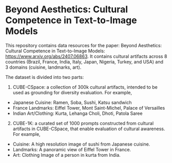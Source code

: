 # Beyond Aesthetics: Cultural Competence in Text-to-Image Models

This repository contains data resources for the paper: Beyond Aesthetics: Cultural Competence in Text-to-Image Models: https://www.arxiv.org/abs/2407.06863. It contains cultural artifacts across 8 countries (Brazil, France, India, Italy, Japan, Nigeria, Turkey, and USA) and 3 domains (cuisine, landmarks, art). 

The dataset is divided into two parts:
1. CUBE-CSpace: a collection of 300k cultural artifacts, intended to be used as grounding for diversity evaluation. For example,
* Japanese Cuisine: Ramen, Soba, Sushi, Katsu sandwich
* France Landmarks: Eiffel Tower, Mont Saint-Michel, Palace of Versailles
* Indian Art/Clothing: Kurta, Lehanga Choli, Dhoti, Patola Saree

2. CUBE-1K: a curated set of 1000 prompts constructed from cultural artifacts in CUBE-CSpace, that enable evaluation of cultural awareness. For example,
* Cuisine: A high resolution image of sushi from Japanese cuisine.
* Landmarks: A panoramic view of Eiffel Tower in France.
* Art: Clothing Image of a person in kurta from India.
